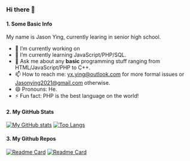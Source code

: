 ### Hi there 👋

#### 1. Some Basic Info

My name is Jason Ying, currently learing in senior high school. 

- 🔭 I’m currently working on 
- 🌱 I’m currently learning JavaScript/PHP/SQL.
- 💬 Ask me about any **basic** programming stuff ranging from HTML/JavaScript/PHP to C++.
- 📫 How to reach me: [yx.ying@outlook.com](mailto:yx.ying@outlook.com) for more formal issues or [Jasonying2021@gmail.com](mailto:Jasonying2021@gmail.com) otherwise.
- 😄 Pronouns: He.
- ⚡ Fun fact: PHP is the best language on the world!

#### 2. My GitHub Stats

[![My GitHub stats](https://github-readme-stats.vercel.app/api?username=Jason-Ying)]()
[![Top Langs](https://github-readme-stats.vercel.app/api/top-langs/?username=Jason-Ying&hide=tex)]()

#### 3. My Github Repos

[![Readme Card](https://github-readme-stats.vercel.app/api/pin/?username=Jason-Ying&repo=countdown)](https://github.com/Jason-Ying/countdown)
[![Readme Card](https://github-readme-stats.vercel.app/api/pin/?username=Jason-Ying&repo=screening-register)](https://github.com/Jason-Ying/screening-register)

